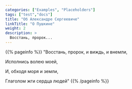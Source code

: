 ```yaml
---
categories: ["Examples", "Placeholders"]
tags: ["test","docs"]
title: "Об Александре Сергеевиче"
linkTitle: "О Пушкине"
weight: 2
description: >
  Восстань, пророк...
---
```


{{% pageinfo %}}
"Восстань, пророк, и виждь, и внемли,

Исполнись волею моей,

И, обходя моря и земли,

Глаголом жги сердца людей"
{{% /pageinfo %}}
